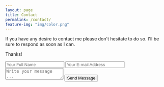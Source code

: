 ```yaml
---
layout: page
title: Contact
permalink: /contact/
feature-img: "img/color.png"
---
```


If you have any desire to contact me please don't hesitate to do so. I'll be sure to respond as soon as I can.

Thanks!

<form action="https://getsimpleform.com/messages?form_api_token=c0d5770febba87960aa1ab21951f80cc" method="post">
  <!-- the redirect_to is optional, the form will redirect to the referrer on submission -->
  <input type='hidden' name='redirect_to' value='http://smeads.github.io/thank-you/' />
  <input type='text' name='name' placeholder='Your Full Name' />
  <input type='email' name='email' placeholder='Your E-mail Address' />
  <textarea name='message' placeholder='Write your message ...'></textarea>
  <input type='submit' value='Send Message' />
</form>
